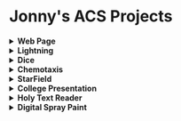 # Jonny's ACS Projects

<details><summary><strong> Web Page </strong></summary>
  <p>
* _WebPage_ [here](https://wisejj.github.io/VacationPage/chinaPage/)
    
   *This Website was my first try creating a website.
   </details>  
   <details><summary><strong> Lightning </strong></summary>
  <p>
* _Lightning_ [here](https://github.com/WiseJJ/ForkLightning)
    
  *this code was challenging for me because it was our first project this year with animation
    </details> 
    <details><summary><strong> Dice </strong></summary>
  <p>
    
* _Dice_ (Code) [here](https://github.com/WiseJJ/Dice)

*overall i did not find dice very challenging after completing lightning
      </p>
</details>  
    <details><summary><strong> Chemotaxis </strong></summary>
  <p>
    
* _Chemotaxis_ (Bug with array lists) [here](https://github.com/WiseJJ/chemotaxis4)

* while i did not find chemotaxis very hard i enjoyed making code that was resposive to mouse position
    </details>  
    <details><summary><strong> StarField </strong></summary>
  <p>
    
*_StarField_ (Bug with array lists) [here](https://github.com/WiseJJ/StarField)

* starfield was challenging for me because for some reason my sin and cos functions were not working properly until i rewrote them
    </details>
    <details><summary><strong> College Presentation </strong></summary>
  <p>
*_CollegePresentation_  [here](https://wisejj.github.io/CollegePresentation/file.html)
    
* i thought this was a great project because it was the first time that i have every really looked into a college and really sparked my interest in my future
    </details> 
 
  <details><summary><strong> Holy Text Reader </strong></summary>
  <p>
* _Readability_ [here](https://github.com/WiseJJ/Readability)
    
   *One of my first computer vision projects.
   </details> 
 <details><summary><strong> Digital Spray Paint </strong></summary>
  <p>
* _Spray Paint_ [here](https://github.com/WiseJJ/DigitalSprayPaint)
    
   *One of my first computer vision projects.
   </details>  


